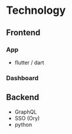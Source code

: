 # Technology

## Frontend

### App
- flutter / dart


### Dashboard


## Backend

- GraphQL
- SSO (Ory)
- python